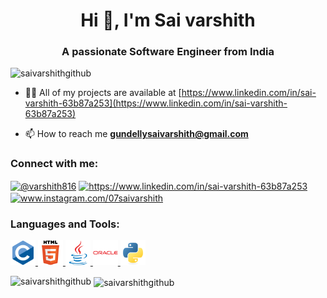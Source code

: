 <h1 align="center">Hi 👋, I'm Sai varshith</h1>
<h3 align="center">A passionate Software Engineer from India</h3>

<p align="left"> <img src="https://komarev.com/ghpvc/?username=saivarshithgithub&label=Profile%20views&color=0e75b6&style=flat" alt="saivarshithgithub" /> </p>

- 👨‍💻 All of my projects are available at [https://www.linkedin.com/in/sai-varshith-63b87a253](https://www.linkedin.com/in/sai-varshith-63b87a253)

- 📫 How to reach me **gundellysaivarshith@gmail.com**

<h3 align="left">Connect with me:</h3>
<p align="left">
<a href="https://twitter.com/@varshith816" target="blank"><img align="center" src="https://raw.githubusercontent.com/rahuldkjain/github-profile-readme-generator/master/src/images/icons/Social/twitter.svg" alt="@varshith816" height="30" width="40" /></a>
<a href="https://linkedin.com/in/https://www.linkedin.com/in/sai-varshith-63b87a253" target="blank"><img align="center" src="https://raw.githubusercontent.com/rahuldkjain/github-profile-readme-generator/master/src/images/icons/Social/linked-in-alt.svg" alt="https://www.linkedin.com/in/sai-varshith-63b87a253" height="30" width="40" /></a>
<a href="https://instagram.com/www.instagram.com/07saivarshith" target="blank"><img align="center" src="https://raw.githubusercontent.com/rahuldkjain/github-profile-readme-generator/master/src/images/icons/Social/instagram.svg" alt="www.instagram.com/07saivarshith" height="30" width="40" /></a>
</p>

<h3 align="left">Languages and Tools:</h3>
<p align="left"> <a href="https://www.cprogramming.com/" target="_blank" rel="noreferrer"> <img src="https://raw.githubusercontent.com/devicons/devicon/master/icons/c/c-original.svg" alt="c" width="40" height="40"/> </a> <a href="https://www.w3.org/html/" target="_blank" rel="noreferrer"> <img src="https://raw.githubusercontent.com/devicons/devicon/master/icons/html5/html5-original-wordmark.svg" alt="html5" width="40" height="40"/> </a> <a href="https://www.java.com" target="_blank" rel="noreferrer"> <img src="https://raw.githubusercontent.com/devicons/devicon/master/icons/java/java-original.svg" alt="java" width="40" height="40"/> </a> <a href="https://www.oracle.com/" target="_blank" rel="noreferrer"> <img src="https://raw.githubusercontent.com/devicons/devicon/master/icons/oracle/oracle-original.svg" alt="oracle" width="40" height="40"/> </a> <a href="https://www.python.org" target="_blank" rel="noreferrer"> <img src="https://raw.githubusercontent.com/devicons/devicon/master/icons/python/python-original.svg" alt="python" width="40" height="40"/> </a> </p>

<p><img align="left" src="https://github-readme-stats.vercel.app/api/top-langs?username=saivarshithgithub&show_icons=true&locale=en&layout=compact" alt="saivarshithgithub" /></p>

<p>&nbsp;<img align="center" src="https://github-readme-stats.vercel.app/api?username=saivarshithgithub&show_icons=true&locale=en" alt="saivarshithgithub" /></p>
